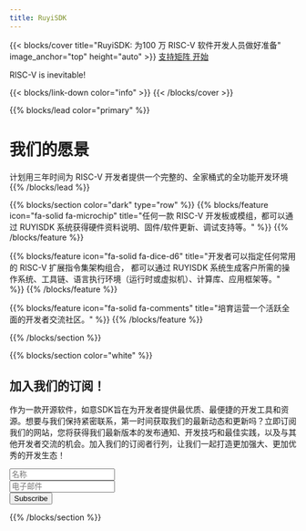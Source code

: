 ```yaml
---
title: RuyiSDK
---
```


{{< blocks/cover title="RuyiSDK: 为100 万 RISC-V 软件开发人员做好准备" image_anchor="top" height="auto" >}}
<a class="btn btn-lg btn-primary me-3 mb-4" href="/zh/supported">
 支持矩阵 <i class="fas fa-arrow-alt-circle-right ms-2"></i>
</a>
<a class="btn btn-lg btn-secondary me-3 mb-4" href="https://github.com/ruyisdk">
  开始 <i class="fab fa-github ms-2 "></i>
</a>
<p class="lead mt-5">RISC-V is inevitable!</p>
{{< blocks/link-down color="info" >}}
{{< /blocks/cover >}}


{{% blocks/lead color="primary" %}}
# 我们的愿景

计划用三年时间为 RISC-V 开发者提供一个完整的、全家桶式的全功能开发环境
{{% /blocks/lead %}}


{{% blocks/section color="dark" type="row" %}}
{{% blocks/feature icon="fa-solid fa-microchip" title="任何一款 RISC-V 开发板或模组，都可以通过 RUYISDK 系统获得硬件资料说明、固件/软件更新、调试支持等。" %}}
{{% /blocks/feature %}}


{{% blocks/feature icon="fa-solid fa-dice-d6" title="开发者可以指定任何常用的 RISC-V 扩展指令集架构组合， 都可以通过 RUYISDK 系统生成客户所需的操作系统、工具链、语言执行环境（运行时或虚拟机）、计算库、应用框架等。" %}}
{{% /blocks/feature %}}


{{% blocks/feature icon="fa-solid fa-comments" title="培育运营一个活跃全面的开发者交流社区。" %}}
{{% /blocks/feature %}}


{{% /blocks/section %}}

{{% blocks/section color="white" %}}
<div class="newsletter-subscribe mt-5 container">
        <div class="container">
            <div class="intro">
                <h2 class="text-center newsletter">加入我们的订阅！</h2>
                <p class="text-center">
                作为一款开源软件，如意SDK旨在为开发者提供最优质、最便捷的开发工具和资源。想要与我们保持紧密联系，第一时间获取我们的最新动态和更新吗？立即订阅我们的网站，您将获得我们最新版本的发布通知、开发技巧和最佳实践，以及与其他开发者交流的机会。加入我们的订阅者行列，让我们一起打造更加强大、更加优秀的开发生态！ </p>
            </div>
            <form class="form-inline" method="post"  action="https://fabform.io/f/pFPStcS">
              <div class="form-group"><input class="form-control" type="name" name="fullName" placeholder="名称"></div>
                <div class="form-group"><input class="form-control" type="email" name="email" placeholder="电子邮件"></div>
                <div class="form-group"><button class="btn btn-primary" type="submit">Subscribe </button></div>
            </form>
        </div>
    </div>
{{% /blocks/section %}}
